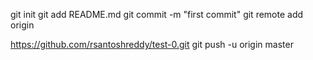 git init 
git add README.md 
git commit -m "first commit" 
git remote add origin

https://github.com/rsantoshreddy/test-0.git git push -u origin master
